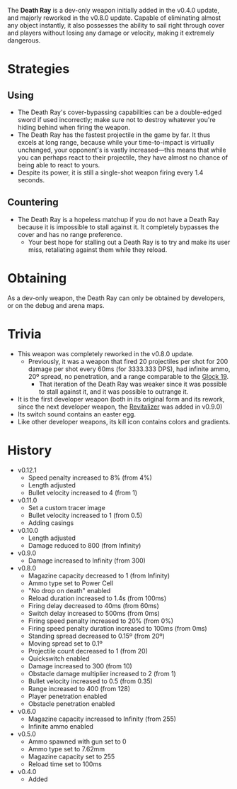 <DevWeapon />

The **Death Ray** is a dev-only weapon initially added in the v0.4.0 update, and majorly reworked in the v0.8.0 update. Capable of eliminating almost any object instantly, it also possesses the ability to sail right through cover and players without losing any damage or velocity, making it extremely dangerous.

# Strategies

## Using

- The Death Ray's cover-bypassing capabilities can be a double-edged sword if used incorrectly; make sure not to destroy whatever you're hiding behind when firing the weapon.
- The Death Ray has the fastest projectile in the game by far. It thus excels at long range, because while your time-to-impact is virtually unchanged, your opponent's is vastly increased—this means that while you can perhaps react to their projectile, they have almost no chance of being able to react to yours.
- Despite its power, it is still a single-shot weapon firing every 1.4 seconds.

## Countering

- The Death Ray is a hopeless matchup if you do not have a Death Ray because it is impossible to stall against it. It completely bypasses the cover and has no range preference.
  - Your best hope for stalling out a Death Ray is to try and make its user miss, retaliating against them while they reload.

# Obtaining

As a dev-only weapon, the Death Ray can only be obtained by developers, or on the debug and arena maps.

# Trivia

- This weapon was completely reworked in the v0.8.0 update.
  - Previously, it was a weapon that fired 20 projectiles per shot for 200 damage per shot every 60ms (for 3333.333 DPS), had infinite ammo, 20º spread, no penetration, and a range comparable to the [Glock 19](/weapons/guns/g19).
    - That iteration of the Death Ray was weaker since it was possible to stall against it, and it was possible to outrange it.
- It is the first developer weapon (both in its original form and its rework, since the next developer weapon, the [Revitalizer](/weapons/guns/revitalizer) was added in v0.9.0)
- Its switch sound contains an easter egg.
- Like other developer weapons, its kill icon contains colors and gradients.

# History

- v0.12.1
  - Speed penalty increased to 8% (from 4%)
  - Length adjusted
  - Bullet velocity increased to 4 (from 1)
- v0.11.0
  - Set a custom tracer image
  - Bullet velocity increased to 1 (from 0.5)
  - Adding casings
- v0.10.0
  - Length adjusted
  - Damage reduced to 800 (from Infinity)
- v0.9.0
  - Damage increased to Infinity (from 300)
- v0.8.0
  - Magazine capacity decreased to 1 (from Infinity)
  - Ammo type set to Power Cell
  - "No drop on death" enabled
  - Reload duration increased to 1.4s (from 100ms)
  - Firing delay decreased to 40ms (from 60ms)
  - Switch delay increased to 500ms (from 0ms)
  - Firing speed penalty increased to 20% (from 0%)
  - Firing speed penalty duration increased to 100ms (from 0ms)
  - Standing spread decreased to 0.15º (from 20º)
  - Moving spread set to 0.1º
  - Projectile count decreased to 1 (from 20)
  - Quickswitch enabled
  - Damage increased to 300 (from 10)
  - Obstacle damage multiplier increased to 2 (from 1)
  - Bullet velocity increased to 0.5 (from 0.35)
  - Range increased to 400 (from 128)
  - Player penetration enabled
  - Obstacle penetration enabled
- v0.6.0
  - Magazine capacity increased to Infinity (from 255)
  - Infinite ammo enabled
- v0.5.0
  - Ammo spawned with gun set to 0
  - Ammo type set to 7.62mm
  - Magazine capacity set to 255
  - Reload time set to 100ms
- v0.4.0
  - Added
